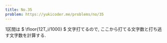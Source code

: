 ```yaml
---
title: No.35
problem: https://yukicoder.me/problems/no/35
---
```

1区間は $ \floor{12T_i/1000} $ 文字打てるので, ここから打てる文字数と打ち逃す文字数を計算する.
